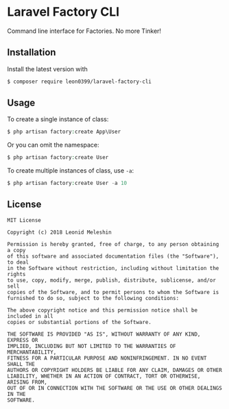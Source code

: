 # Laravel Factory CLI

Command line interface for Factories. No more Tinker!

## Installation

Install the latest version with

```bash
$ composer require leon0399/laravel-factory-cli
```

## Usage

To create a single instance of class:

```php
$ php artisan factory:create App\User
```

Or you can omit the namespace:

```php
$ php artisan factory:create User
```

To create multiple instances of class, use `-a`:

```php
$ php artisan factory:create User -a 10
```

## License

    MIT License

    Copyright (c) 2018 Leonid Meleshin

    Permission is hereby granted, free of charge, to any person obtaining a copy
    of this software and associated documentation files (the "Software"), to deal
    in the Software without restriction, including without limitation the rights
    to use, copy, modify, merge, publish, distribute, sublicense, and/or sell
    copies of the Software, and to permit persons to whom the Software is
    furnished to do so, subject to the following conditions:

    The above copyright notice and this permission notice shall be included in all
    copies or substantial portions of the Software.

    THE SOFTWARE IS PROVIDED "AS IS", WITHOUT WARRANTY OF ANY KIND, EXPRESS OR
    IMPLIED, INCLUDING BUT NOT LIMITED TO THE WARRANTIES OF MERCHANTABILITY,
    FITNESS FOR A PARTICULAR PURPOSE AND NONINFRINGEMENT. IN NO EVENT SHALL THE
    AUTHORS OR COPYRIGHT HOLDERS BE LIABLE FOR ANY CLAIM, DAMAGES OR OTHER
    LIABILITY, WHETHER IN AN ACTION OF CONTRACT, TORT OR OTHERWISE, ARISING FROM,
    OUT OF OR IN CONNECTION WITH THE SOFTWARE OR THE USE OR OTHER DEALINGS IN THE
    SOFTWARE.
